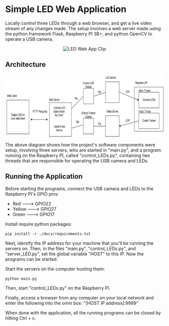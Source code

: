 # Simple LED Web Application 

Locally control three LEDs through a web browser, and get a live video stream 
of any changes made. The setup involves a web server made using the python 
framework Flask, Raspberry PI 3B+, and python OpenCV to operate a USB camera.

<p align="center">
  <img title='LED Web App Clip' src=docs/led_web_app_video.gif width="600">
</p>

## Architecture
<p align="center">
  <img title='LED Web App Architecture' src=docs/software_architecture.png width="800", height="200">
</p>

The above diagram shows how the project's software components were setup, involving three servers, who are started in "main.py", and a program running on the Raspberry PI, called "control_LEDs.py", containing two threads that are responsible for operating the USB camera and LEDs. 

## Running the Application
Before starting the programs, connect the USB camera and LEDs to the Raspberry PI's GPIO pins: 
- Red ---> GPIO22 
- Yellow ---> GPIO27
- Green ---> GPIO17

Install require python packages:
```
pip install -r ./docs/requirements.txt
```
Next, identify the IP address for your machine that you'll be running the servers on. Then, in the files "main.py", "control_LEDs.py", and "server_LED.py", set the global variable "HOST" to this IP. Now the programs can be started.

Start the servers on the computer hosting them:
```
python main.py
```

Then, start "control_LEDs.py" on the Raspberry PI. 

Finally, access a browser from any computer on your local network and enter the
following into the omni box: "[HOST IP address]:9999"

When done with the application, all the running programs can be closed by hitting Ctrl + c.



